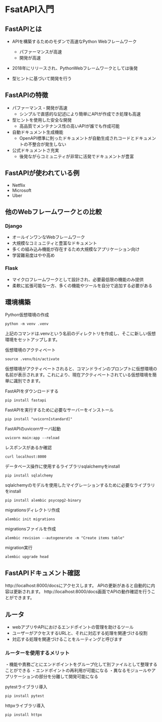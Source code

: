 # FsatAPI入門

## FastAPIとは
- APIを構築するためのモダンで高速なPython Webフレームワーク
  - パファーマンスが高速
  - 開発が高速

- 2018年にリリースされ、PythonWebフレームワークとしては後発
- 型ヒントに基づいて開発を行う

## FastAPIの特徴
- パファーマンス・開発が高速
  - シンプルで直感的な記述により簡単にAPIが作成でき処理も高速
- 型ヒントを使用した安全な開発
  - 高品質でメンテナンス性の高いAPIが誰でも作成可能
- 自動ドキュメント生成機能
  - OpenAPI標準に則ったドキュメントが自動生成されコードとドキュメントの不整合が発生しない
- 公式ドキュメントさ充実
  - 後発ながらコミュニティが非常に活発でドキュメントが豊富

## FastAPIが使われている例
- Netflix
- Microsoft
- Uber


## 他のWebフレームワークとの比較
### Django
- オールインワンなWebフレームワーク
- 大規模なコミュニティと豊富なドキュメント
- 多くの組み込み機能が存在するため大規模なアプリケーション向け
- 学習難易度はやや高め

### Flask
- マイクロフレームワークとして設計され、必要最低限の機能のみ提供
- 柔軟に拡張可能な一方、多くの機能やツールを自分で追加する必要がある


## 環境構築

Python仮想環境の作成
```shell
python -m venv .venv
```
上記のコマンドは.venvという名前のディレクトリを作成し、そこに新しい仮想環境をセットアップします。


仮想環境のアクティベート
```shell
source .venv/bin/activate
```
仮想環境がアクティベートされると、コマンドラインのプロンプトに仮想環境の名前が表示されます。これにより、現在アクティベートされている仮想環境を簡単に識別できます。

FastAPIをダウンロードする
```
pip install fastapi
```

FastAPIを実行するために必要なサーバーをインストール
```
pip install "uvicorn[standard]"
```

FastAPIのuvicornサーバ起動
```shell
uvicorn main:app --reload
```

レスポンスがあるか確認
```
curl localhost:8000
```

データベース操作に使用するライブラリsqlalchemyをinstall
```
pip install sqlalchemy
```

sqlalchemyのモデルを使用したマイグレーションするために必要なライブラリをinstall
```
pip install alembic psycopg2-binary
```

migrationsディレクトリ作成
```
alembic init migrations
```


migrationsファイルを作成
```
alembic revision --autogenerate -m "Create items table"
```

migration実行
```
alembic upgrade head
```

## FastAPIドキュメント確認
http://localhost:8000/docsにアクセスします。
APIの更新があると自動的に内容は更新されます。
http://localhost:8000/docs画面でAPIの動作確認を行うことができます。


## ルータ
- webアプリやAPIにおけるエンドポイントの管理を助けるツール
- ユーザーがアクセスするURLと、それに対応する処理を関連づける役割
- 対応する処理を関連づけることをルーティングと呼びます

### ルーターを使用するメリット
・機能や責務ごとにエンドポイントをグループ化して別ファイルとして整理することができる
・エンドポイントの再利用が可能になる
・異なるモジュールやアプリケーションの部分を分離して開発可能になる


pytestライブラリ導入
```shell
pip install pytest
```

httpxライブラリ導入
```
pip install httpx
```
